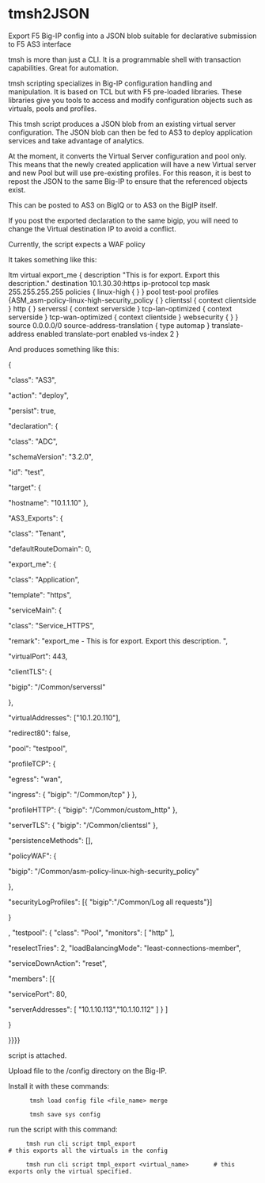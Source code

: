 # tmsh2JSON
Export F5 Big-IP config into a JSON blob suitable for declarative submission to F5 AS3 interface

tmsh is more than just a CLI.  It is a programmable shell with transaction capabilities.  Great for automation.


tmsh scripting specializes in Big-IP configuration handling and manipulation.  It is based on TCL but with F5 pre-loaded libraries.  These libraries give you tools to access and modify configuration objects such as virtuals, pools and profiles.

This tmsh script produces a JSON blob from an existing virtual server configuration.  The JSON blob can then be fed to AS3 to deploy application services and take advantage of analytics.
 

At the moment, it converts the Virtual Server configuration and pool only.  This means that the newly created application will have a new Virtual server and new Pool but will use pre-existing profiles.  For this reason, it is best to repost the JSON to the same Big-IP to ensure that the referenced objects exist.


This can be posted to AS3 on BigIQ or to AS3 on the BigIP itself.


If you post the exported declaration to the same bigip, you will need to change the Virtual destination IP to avoid a conflict.

Currently, the script expects a WAF policy


It takes something like this:


ltm virtual export_me {
    description "This is for export.  Export this description."
    destination 10.1.30.30:https
    ip-protocol tcp
    mask 255.255.255.255
    policies {
        linux-high { }
    }
    pool test-pool
    profiles {ASM_asm-policy-linux-high-security_policy { }
        clientssl {
          context clientside
        }
        http { }
        serverssl {
          context serverside
        }
        tcp-lan-optimized {
          context serverside
        }
        tcp-wan-optimized {
          context clientside
        }
        websecurity { }
    }
    source 0.0.0.0/0
    source-address-translation {
        type automap
    }
    translate-address enabled
    translate-port enabled
    vs-index 2
}

 

 

And produces something like this:

{

  "class": "AS3",

  "action": "deploy",

  "persist": true,

  "declaration": {

  "class": "ADC",

  "schemaVersion": "3.2.0",

  "id": "test",

  "target": {

  "hostname": "10.1.1.10" },

  "AS3_Exports": {

  "class": "Tenant",

  "defaultRouteDomain": 0,

  "export_me": {

  "class": "Application",

  "template": "https",

  "serviceMain": {

  "class": "Service_HTTPS",

  "remark": "export_me - This is for export. Export this description. ",

  "virtualPort": 443,

  "clientTLS": {

  "bigip": "/Common/serverssl"

  },

  "virtualAddresses": ["10.1.20.110"],

  "redirect80": false,

  "pool": "testpool",

  "profileTCP": {

  "egress": "wan",

  "ingress": { "bigip": "/Common/tcp" } },

  "profileHTTP": { "bigip": "/Common/custom_http" },

  "serverTLS": { "bigip": "/Common/clientssl" },

  "persistenceMethods": [],

  "policyWAF": {

  "bigip": "/Common/asm-policy-linux-high-security_policy"

  },

  "securityLogProfiles": [{ "bigip":"/Common/Log all requests"}]

  }

  , "testpool": { "class": "Pool", "monitors": [ "http" ],

  "reselectTries": 2, "loadBalancingMode": "least-connections-member",

  "serviceDownAction": "reset",

  "members": [{

  "servicePort": 80,

  "serverAddresses": [ "10.1.10.113","10.1.10.112" ] } ]

  }

  }}}}

 

 

script is attached.

 

Upload file to the /config directory on the Big-IP.

Install it with these commands:

 

          tmsh load config file <file_name> merge

          tmsh save sys config

 

run the script with this command:

 

         tmsh run cli script tmpl_export                                   # this exports all the virtuals in the config

         tmsh run cli script tmpl_export <virtual_name>       # this exports only the virtual specified.


